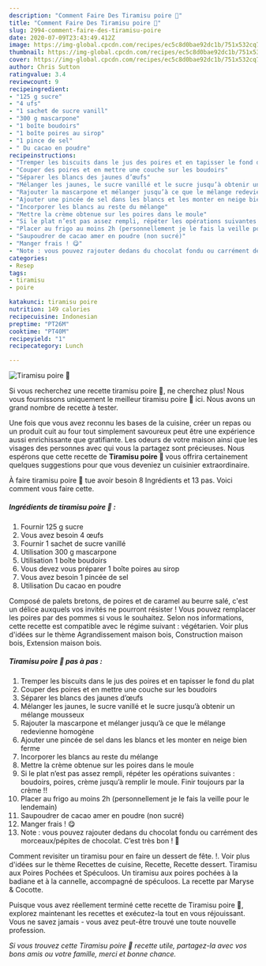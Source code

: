 ```yaml
---
description: "Comment Faire Des Tiramisu poire 🍐"
title: "Comment Faire Des Tiramisu poire 🍐"
slug: 2994-comment-faire-des-tiramisu-poire
date: 2020-07-09T23:43:49.412Z
image: https://img-global.cpcdn.com/recipes/ec5c8d0bae92dc1b/751x532cq70/tiramisu-poire-🍐-photo-principale-de-la-recette.jpg
thumbnail: https://img-global.cpcdn.com/recipes/ec5c8d0bae92dc1b/751x532cq70/tiramisu-poire-🍐-photo-principale-de-la-recette.jpg
cover: https://img-global.cpcdn.com/recipes/ec5c8d0bae92dc1b/751x532cq70/tiramisu-poire-🍐-photo-principale-de-la-recette.jpg
author: Chris Sutton
ratingvalue: 3.4
reviewcount: 9
recipeingredient:
- "125 g sucre"
- "4 ufs"
- "1 sachet de sucre vanill"
- "300 g mascarpone"
- "1 boîte boudoirs"
- "1 boîte poires au sirop"
- "1 pince de sel"
- " Du cacao en poudre"
recipeinstructions:
- "Tremper les biscuits dans le jus des poires et en tapisser le fond du plat"
- "Couper des poires et en mettre une couche sur les boudoirs"
- "Séparer les blancs des jaunes d’œufs"
- "Mélanger les jaunes, le sucre vanillé et le sucre jusqu’à obtenir un mélange mousseux"
- "Rajouter la mascarpone et mélanger jusqu’à ce que le mélange redevienne homogène"
- "Ajouter une pincée de sel dans les blancs et les monter en neige bien ferme"
- "Incorporer les blancs au reste du mélange"
- "Mettre la crème obtenue sur les poires dans le moule"
- "Si le plat n’est pas assez rempli, répéter les opérations suivantes : boudoirs, poires, crème jusqu’à remplir le moule. Finir toujours par la crème !!"
- "Placer au frigo au moins 2h (personnellement je le fais la veille pour le lendemain)"
- "Saupoudrer de cacao amer en poudre (non sucré)"
- "Manger frais ! 😋"
- "Note : vous pouvez rajouter dedans du chocolat fondu ou carrément des morceaux/pépites de chocolat. C’est très bon ! 🍫"
categories:
- Resep
tags:
- tiramisu
- poire

katakunci: tiramisu poire 
nutrition: 149 calories
recipecuisine: Indonesian
preptime: "PT26M"
cooktime: "PT40M"
recipeyield: "1"
recipecategory: Lunch

---
```



![Tiramisu poire 🍐](https://img-global.cpcdn.com/recipes/ec5c8d0bae92dc1b/751x532cq70/tiramisu-poire-🍐-photo-principale-de-la-recette.jpg)

Si vous recherchez une recette tiramisu poire 🍐, ne cherchez plus! Nous vous fournissons uniquement le meilleur tiramisu poire 🍐 ici. Nous avons un grand nombre de recette à tester.

Une fois que vous avez reconnu les bases de la cuisine, créer un repas ou un produit cuit au four tout simplement savoureux peut être une expérience aussi enrichissante que gratifiante. Les odeurs de votre maison ainsi que les visages des personnes avec qui vous la partagez sont précieuses. Nous espérons que cette recette de <strong> Tiramisu poire 🍐 </strong> vous offrira certainement quelques suggestions pour que vous deveniez un cuisinier extraordinaire.

<!--inarticleads1-->

À faire tiramisu poire 🍐 tue avoir besoin 8 Ingrédients et 13 pas. Voici comment vous faire cette.

##### Ingrédients de tiramisu poire 🍐 :

1. Fournir 125 g sucre
1. Vous avez besoin 4 œufs
1. Fournir 1 sachet de sucre vanillé
1. Utilisation 300 g mascarpone
1. Utilisation 1 boîte boudoirs
1. Vous devez vous préparer 1 boîte poires au sirop
1. Vous avez besoin 1 pincée de sel
1. Utilisation  Du cacao en poudre


Composé de palets bretons, de poires et de caramel au beurre salé, c&#39;est un délice auxquels vos invités ne pourront résister ! Vous pouvez remplacer les poires par des pommes si vous le souhaitez. Selon nos informations, cette recette est compatible avec le régime suivant : végétarien. Voir plus d&#39;idées sur le thème Agrandissement maison bois, Construction maison bois, Extension maison bois. 

<!--inarticleads2-->

##### Tiramisu poire 🍐 pas à pas :

1. Tremper les biscuits dans le jus des poires et en tapisser le fond du plat
1. Couper des poires et en mettre une couche sur les boudoirs
1. Séparer les blancs des jaunes d’œufs
1. Mélanger les jaunes, le sucre vanillé et le sucre jusqu’à obtenir un mélange mousseux
1. Rajouter la mascarpone et mélanger jusqu’à ce que le mélange redevienne homogène
1. Ajouter une pincée de sel dans les blancs et les monter en neige bien ferme
1. Incorporer les blancs au reste du mélange
1. Mettre la crème obtenue sur les poires dans le moule
1. Si le plat n’est pas assez rempli, répéter les opérations suivantes : boudoirs, poires, crème jusqu’à remplir le moule. Finir toujours par la crème !!
1. Placer au frigo au moins 2h (personnellement je le fais la veille pour le lendemain)
1. Saupoudrer de cacao amer en poudre (non sucré)
1. Manger frais ! 😋
1. Note : vous pouvez rajouter dedans du chocolat fondu ou carrément des morceaux/pépites de chocolat. C’est très bon ! 🍫


Comment revisiter un tiramisu pour en faire un dessert de fête. !. Voir plus d&#39;idées sur le thème Recettes de cuisine, Recette, Recette dessert. Tiramisu aux Poires Pochées et Spéculoos. Un tiramisu aux poires pochées à la badiane et à la cannelle, accompagné de spéculoos. La recette par Maryse &amp; Cocotte. 

<!--inarticleads1-->

<p>
Puisque vous avez réellement terminé cette recette de Tiramisu poire 🍐, explorez maintenant les recettes et exécutez-la tout en vous réjouissant. Vous ne savez jamais - vous avez peut-être trouvé une toute nouvelle profession.
</p>

<p>
<i>Si vous trouvez cette Tiramisu poire 🍐 recette utile, partagez-la avec vos bons amis ou votre famille, merci et bonne chance.</i>
</p>
